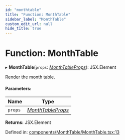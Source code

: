 ```yaml
---
id: "monthtable"
title: "Function: MonthTable"
sidebar_label: "MonthTable"
custom_edit_url: null
hide_title: true
---
```


# Function: MonthTable

▸ **MonthTable**(`props`: [*MonthTableProps*](../interfaces/monthtableprops.md)): JSX.Element

Render the month table.

#### Parameters:

Name | Type |
------ | ------ |
`props` | [*MonthTableProps*](../interfaces/monthtableprops.md) |

**Returns:** JSX.Element

Defined in: [components/MonthTable/MonthTable.tsx:13](https://github.com/gpbl/react-day-picker/blob/a5117a0c/packages/react-day-picker/src/components/MonthTable/MonthTable.tsx#L13)
